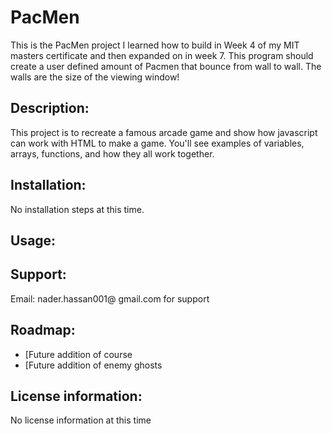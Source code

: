 ﻿# PacMen
This is the PacMen project I learned how to build in Week 4 of my MIT masters certificate and then expanded on in week 7. This program should create a user defined amount of Pacmen that bounce from wall to wall. The walls are the size of the viewing window!

## Description: 
This project is to recreate a famous arcade game and show how javascript can work with HTML to make a game. You'll see examples of variables, arrays, functions, and how they all work together. 

## Installation: 
No installation steps at this time.

## Usage: 


## Support: 
Email: nader.hassan001@ gmail.com for support

## Roadmap: 
* [Future addition of course
* [Future addition of enemy ghosts

## License information: 
No license information at this time
